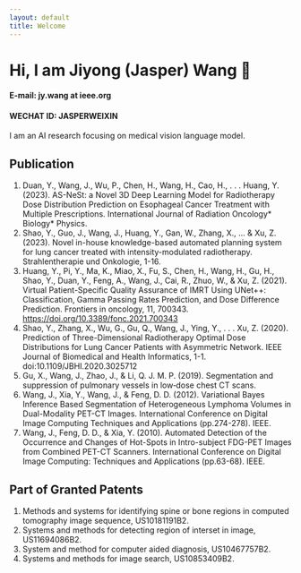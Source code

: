 ```yaml
---
layout: default
title: Welcome
---
```


# Hi, I am Jiyong (Jasper) Wang 👋
#### E-mail: jy.wang at ieee.org 
#### WECHAT ID: JASPERWEIXIN
I am an AI research focusing on medical vision language model.

## Publication
1.	Duan, Y., Wang, J., Wu, P., Chen, H., Wang, H., Cao, H., . . . Huang, Y. (2023). AS-NeSt: a Novel 3D Deep Learning Model for Radiotherapy Dose Distribution Prediction on Esophageal Cancer Treatment with Multiple Prescriptions. International Journal of Radiation Oncology* Biology* Physics.
2.	Shao, Y., Guo, J., Wang, J., Huang, Y., Gan, W., Zhang, X., ... & Xu, Z. (2023). Novel in-house knowledge-based automated planning system for lung cancer treated with intensity-modulated radiotherapy. Strahlentherapie und Onkologie, 1-16.
3.	Huang, Y., Pi, Y., Ma, K., Miao, X., Fu, S., Chen, H., Wang, H., Gu, H., Shao, Y., Duan, Y., Feng, A., Wang, J., Cai, R., Zhuo, W., & Xu, Z. (2021). Virtual Patient-Specific Quality Assurance of IMRT Using UNet++: Classification, Gamma Passing Rates Prediction, and Dose Difference Prediction. Frontiers in oncology, 11, 700343. https://doi.org/10.3389/fonc.2021.700343
4.	Shao, Y., Zhang, X., Wu, G., Gu, Q., Wang, J., Ying, Y., . . . Xu, Z. (2020). Prediction of Three-Dimensional Radiotherapy Optimal Dose Distributions for Lung Cancer Patients with Asymmetric Network. IEEE Journal of Biomedical and Health Informatics, 1-1. doi:10.1109/JBHI.2020.3025712
5.	Gu, X., Wang, J., Zhao, J., & Li, Q. J. M. P. (2019). Segmentation and suppression of pulmonary vessels in low‐dose chest CT scans.
6.	Wang, J., Xia, Y., Wang, J., & Feng, D. D. (2012). Variational Bayes Inference Based Segmentation of Heterogeneous Lymphoma Volumes in Dual-Modality PET-CT Images. International Conference on Digital Image Computing Techniques and Applications (pp.274-278). IEEE.
7.	Wang, J., Feng, D. D., & Xia, Y. (2010). Automated Detection of the Occurrence and Changes of Hot-Spots in Intro-subject FDG-PET Images from Combined PET-CT Scanners. International Conference on Digital Image Computing: Techniques and Applications (pp.63-68). IEEE.

## Part of Granted Patents
1. Methods and systems for identifying spine or bone regions in computed tomography image sequence, US10181191B2.
2. Systems and methods for detecting region of interset in image, US11694086B2.
3. System and method for computer aided diagnosis, US10467757B2.
4. Systems and methods for image search, US10853409B2.



